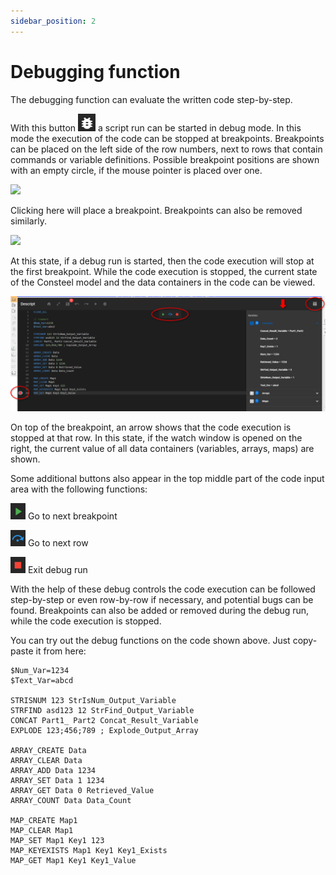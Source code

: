 ```yaml
---
sidebar_position: 2
---
```


# Debugging function

<!-- /wp:heading -->

<!-- wp:paragraph -->

The debugging function can evaluate the written code step-by-step.

<!-- /wp:paragraph -->

<!-- wp:paragraph -->

With this button ![](./img/wp-content-uploads-2021-11-Screenshot-2022.03.11.-18_06_31.png) a script run can be started in debug mode. In this mode the execution of the code can be stopped at breakpoints. Breakpoints can be placed on the left side of the row numbers, next to rows that contain commands or variable definitions. Possible breakpoint positions are shown with an empty circle, if the mouse pointer is placed over one.

<!-- /wp:paragraph -->

<!-- wp:image {"id":34448,"sizeSlug":"full","linkDestination":"media"} -->

[![](https://consteelsoftware.com/wp-content/uploads/2022/03/image-11.png)](./img/wp-content-uploads-2022-03-image-11.png)

<!-- /wp:image -->

<!-- wp:paragraph -->

Clicking here will place a breakpoint. Breakpoints can also be removed similarly.

<!-- /wp:paragraph -->

<!-- wp:image {"id":34376,"sizeSlug":"full","linkDestination":"media"} -->

[![](https://consteelsoftware.com/wp-content/uploads/2022/03/image-5.png)](./img/wp-content-uploads-2022-03-image-5.png)

<!-- /wp:image -->

<!-- wp:paragraph -->

At this state, if a debug run is started, then the code execution will stop at the first breakpoint. While the code execution is stopped, the current state of the Consteel model and the data containers in the code can be viewed.

<!-- /wp:paragraph -->

<!-- wp:image {"id":34392,"sizeSlug":"large","linkDestination":"media"} -->

[![](./img/wp-content-uploads-2022-03-image-7-1024x374.png)](https://consteelsoftware.com/wp-content/uploads/2022/03/image-7.png)

<!-- /wp:image -->

<!-- wp:paragraph -->

On top of the breakpoint, an arrow shows that the code execution is stopped at that row. In this state, if the watch window is opened on the right, the current value of all data containers (variables, arrays, maps) are shown.

<!-- /wp:paragraph -->

<!-- wp:paragraph -->

Some additional buttons also appear in the top middle part of the code input area with the following functions:

<!-- /wp:paragraph -->

<!-- wp:paragraph -->

![](./img/wp-content-uploads-2021-10-Screenshot-2022.03.23.-14_45_43.png) Go to next breakpoint

<!-- /wp:paragraph -->

<!-- wp:paragraph -->

![](./img/wp-content-uploads-2021-10-Screenshot-2022.03.23.-14_47_24.png) Go to next row

<!-- /wp:paragraph -->

<!-- wp:paragraph -->

![](./img/wp-content-uploads-2021-10-Screenshot-2022.03.23.-14_48_33.png) Exit debug run

<!-- /wp:paragraph -->

<!-- wp:paragraph -->

With the help of these debug controls the code execution can be followed step-by-step or even row-by-row if necessary, and potential bugs can be found. Breakpoints can also be added or removed during the debug run, while the code execution is stopped.

<!-- /wp:paragraph -->

<!-- wp:paragraph -->

You can try out the debug functions on the code shown above. Just copy-paste it from here:

<!-- /wp:paragraph -->

<!-- wp:loos-hcb/code-block -->

```
$Num_Var=1234
$Text_Var=abcd

STRISNUM 123 StrIsNum_Output_Variable
STRFIND asd123 12 StrFind_Output_Variable
CONCAT Part1_ Part2 Concat_Result_Variable
EXPLODE 123;456;789 ; Explode_Output_Array

ARRAY_CREATE Data
ARRAY_CLEAR Data
ARRAY_ADD Data 1234
ARRAY_SET Data 1 1234
ARRAY_GET Data 0 Retrieved_Value
ARRAY_COUNT Data Data_Count

MAP_CREATE Map1
MAP_CLEAR Map1
MAP_SET Map1 Key1 123
MAP_KEYEXISTS Map1 Key1 Key1_Exists
MAP_GET Map1 Key1 Key1_Value
```

<!-- /wp:loos-hcb/code-block -->

<!-- wp:paragraph -->

<!-- /wp:paragraph -->

<!-- wp:paragraph -->

<!-- /wp:paragraph -->

